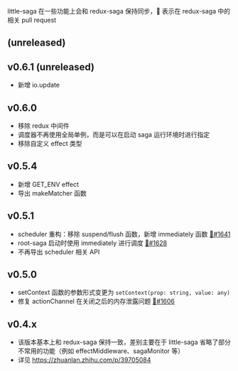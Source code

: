 little-saga 在一些功能上会和 redux-saga 保持同步，🔗 表示在 redux-saga 中的相关 pull request

## (unreleased)

## v0.6.1 (unreleased)

- 新增 io.update

## v0.6.0

- 移除 redux 中间件
- 调度器不再使用全局单例，而是可以在启动 saga 运行环境时进行指定
- 移除自定义 effect 类型

## v0.5.4

- 新增 GET_ENV effect
- 导出 makeMatcher 函数

## v0.5.1

- scheduler 重构：移除 suspend/flush 函数，新增 immediately 函数 [🔗#1641](https://github.com/redux-saga/redux-saga/pull/1641)
- root-saga 启动时使用 immediately 进行调度 [🔗#1628](https://github.com/redux-saga/redux-saga/pull/1628)
- 不再导出 scheduler 相关 API

## v0.5.0

- setContext 函数的参数形式变更为 `setContext(prop: string, value: any)`
- 修复 actionChannel 在关闭之后的内存泄露问题 [🔗#1606](https://github.com/redux-saga/redux-saga/pull/1606)

## v0.4.x

- 该版本基本上和 redux-saga 保持一致，差别主要在于 little-saga 省略了部分不常用的功能（例如 effectMiddleware、sagaMonitor 等）
- 详见 https://zhuanlan.zhihu.com/p/39705084
